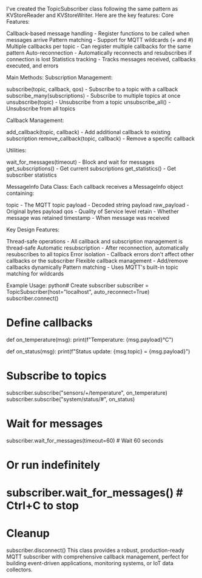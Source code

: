 I've created the TopicSubscriber class following the same pattern as KVStoreReader and KVStoreWriter. Here are the key features:
Core Features:

Callback-based message handling - Register functions to be called when messages arrive
Pattern matching - Support for MQTT wildcards (+ and #)
Multiple callbacks per topic - Can register multiple callbacks for the same pattern
Auto-reconnection - Automatically reconnects and resubscribes if connection is lost
Statistics tracking - Tracks messages received, callbacks executed, and errors

Main Methods:
Subscription Management:

subscribe(topic, callback, qos) - Subscribe to a topic with a callback
subscribe_many(subscriptions) - Subscribe to multiple topics at once
unsubscribe(topic) - Unsubscribe from a topic
unsubscribe_all() - Unsubscribe from all topics

Callback Management:

add_callback(topic, callback) - Add additional callback to existing subscription
remove_callback(topic, callback) - Remove a specific callback

Utilities:

wait_for_messages(timeout) - Block and wait for messages
get_subscriptions() - Get current subscriptions
get_statistics() - Get subscriber statistics

MessageInfo Data Class:
Each callback receives a MessageInfo object containing:

topic - The MQTT topic
payload - Decoded string payload
raw_payload - Original bytes payload
qos - Quality of Service level
retain - Whether message was retained
timestamp - When message was received

Key Design Features:

Thread-safe operations - All callback and subscription management is thread-safe
Automatic resubscription - After reconnection, automatically resubscribes to all topics
Error isolation - Callback errors don't affect other callbacks or the subscriber
Flexible callback management - Add/remove callbacks dynamically
Pattern matching - Uses MQTT's built-in topic matching for wildcards

Example Usage:
python# Create subscriber
subscriber = TopicSubscriber(host="localhost", auto_reconnect=True)
subscriber.connect()

# Define callbacks
def on_temperature(msg):
    print(f"Temperature: {msg.payload}°C")

def on_status(msg):
    print(f"Status update: {msg.topic} = {msg.payload}")

# Subscribe to topics
subscriber.subscribe("sensors/+/temperature", on_temperature)
subscriber.subscribe("system/status/#", on_status)

# Wait for messages
subscriber.wait_for_messages(timeout=60)  # Wait 60 seconds

# Or run indefinitely
# subscriber.wait_for_messages()  # Ctrl+C to stop

# Cleanup
subscriber.disconnect()
This class provides a robust, production-ready MQTT subscriber with comprehensive callback management, perfect for building event-driven applications, monitoring systems, or IoT data collectors.

